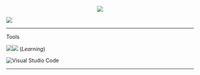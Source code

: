   <p align="center">
    <img src="https://readme-typing-svg.demolab.com?font=IMPACT&weight=1&size=35&duration=2000&pause=1000&color=00DDF7&random=false&width=530&height=100&lines=Yo+Im+Azuu+A+Python+Programmer;And+A+Roblox+Scripter;My+Discord%3Aimjustazuu0">
  </p>












<img src="https://github.com/dekrypted/dekrypted/blob/output/github-contribution-grid-snake-dark.svg#gh-dark-mode-only">

 
----- 
Tools

![](https://skillicons.dev/icons?i=py)![](https://skillicons.dev/icons?i=lua) (*Learning*)


![Visual Studio Code](https://img.shields.io/badge/VisualStudioCode-0078d7.svg?style=for-the-badge&logo=visual-studio-code&logoColor=white) 

-----


